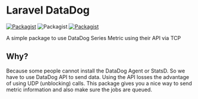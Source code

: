 # Laravel DataDog

[![Packagist](https://img.shields.io/packagist/v/jamesmills/laravel-datadog.svg?style=for-the-badge)](https://packagist.org/packages/jamesmills/laravel-datadog)
![Packagist](https://img.shields.io/packagist/dt/jamesmills/laravel-datadog.svg?style=for-the-badge)
[![Packagist](https://img.shields.io/packagist/l/jamesmills/laravel-datadog.svg?style=for-the-badge)]()

A simple package to use DataDog Series Metric using their API via TCP 

## Why?

Because some people cannot install the DataDog Agent or StatsD. So we have to use DataDog API to send data. Using the API losses the advantage of using UDP (unblocking) calls. This package gives you a nice way to send metric information and also make sure the jobs are queued.